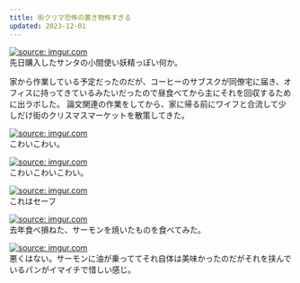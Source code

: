 ```yaml
---
title: 街クリマ恐怖の置き物怖すぎる
updated: 2023-12-01
---
```


<a href="https://imgur.com/B2H4iri"><img src="https://i.imgur.com/B2H4iri.jpg" title="source: imgur.com" /></a>  
先日購入したサンタの小間使い妖精っぽい何か。

家から作業している予定だったのだが、コーヒーのサブスクが同僚宅に届き、オフィスに持ってきているみたいだったので昼食べてから主にそれを回収するために出ラボした。
論文関連の作業をしてから、家に帰る前にワイフと合流して少しだけ街のクリスマスマーケットを散策してきた。

<a href="https://imgur.com/9jvTNEb"><img src="https://i.imgur.com/9jvTNEb.jpg" title="source: imgur.com" /></a>  
こわいこわい。

<a href="https://imgur.com/WuQRZDy"><img src="https://i.imgur.com/WuQRZDy.jpg" title="source: imgur.com" /></a>  
こわいこわいこわい。

<a href="https://imgur.com/mfJZKiQ"><img src="https://i.imgur.com/mfJZKiQ.jpg" title="source: imgur.com" /></a>  
これはセーフ

<a href="https://imgur.com/4sWEJ6t"><img src="https://i.imgur.com/4sWEJ6t.jpg" title="source: imgur.com" /></a>  
去年食べ損ねた、サーモンを焼いたものを食べてみた。

<a href="https://imgur.com/R3MXq3d"><img src="https://i.imgur.com/R3MXq3d.jpg" title="source: imgur.com" /></a>  
悪くはない。サーモンに油が乗っててそれ自体は美味かったのだがそれを挟んでいるパンがイマイチで惜しい感じ。
